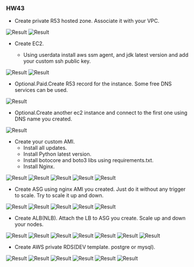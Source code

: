 ### HW43

- Create private R53 hosted zone. Associate it with your VPC.

![Result](https://i.ibb.co/Ld9KhGt/Create-private-hosted-zone.jpg)
![Result](https://i.ibb.co/tMS3VjJ/Hosted-zone.jpg)

- Create EC2.

  - Using userdata install aws ssm agent, and jdk latest version and add your custom ssh public key.

![Result](https://i.ibb.co/hYqhhr3/Using-userdata.jpg)
![Result](https://i.ibb.co/NSxtQSq/Check-ssm-agent-java-public-key.jpg)

  - Optional.Paid.Create R53 record for the instance. Some free DNS services can be used.

![Result](https://i.ibb.co/tCsbs9z/A-record-for-the-instance.jpg)

  - Optional.Create another ec2 instance and connect to the first one using DNS name you created.

![Result](https://i.ibb.co/25k2Y1S/Connect-to-instance-HW43-2.jpg)

- Create your custom AMI.
  - Install all updates.
  - Install Python latest version.
  - Install botocore and boto3 libs using requirements.txt.
  - Install Nginx.

![Result](https://i.ibb.co/m8gGpRC/Create-Instance-with-installed-packages.jpg)
![Result](https://i.ibb.co/BjFpNNM/GOLD-instance-2.jpg)
![Result](https://i.ibb.co/94BR3x5/GOLD-instance.jpg)
![Result](https://i.ibb.co/BPR0gxs/Create-image.jpg)
![Result](https://i.ibb.co/7JY5Pfd/AMI.jpg)

- Create ASG using nginx AMI you created. Just do it without any trigger to scale. Try to scale it up and down.

![Result](https://i.ibb.co/z8HTTvt/Create-Template.jpg)
![Result](https://i.ibb.co/MnM5HtQ/Create-Template-2.jpg)
![Result](https://i.ibb.co/dbmpT36/Create-ASG.jpg)
![Result](https://i.ibb.co/TPVCvQn/ASG.jpg)
![Result](https://i.ibb.co/vQ8pCn6/Scale-down-and-up.jpg)

- Create ALB(NLB). Attach the LB to ASG you create. Scale up and down your nodes.

![Result](https://i.ibb.co/FsF3FvJ/Create-ALB.jpg)
![Result](https://i.ibb.co/NyZjbzQ/ALB-2.jpg)
![Result](https://i.ibb.co/d6B79Mr/Target-Group.jpg)
![Result](https://i.ibb.co/P6T1xr5/curl-ALB.jpg)
![Result](https://i.ibb.co/K7G8fj2/Scailing-up-and-down.jpg)
![Result](https://i.ibb.co/7JQC2vF/Scailing-down.jpg)
![Result](https://i.ibb.co/ftXTCvC/Scailing-down-2.jpg)

- Create AWS private RDS(DEV template. postgre or mysql).

![Result](https://i.ibb.co/VMCGWDM/RDS-1.jpg)
![Result](https://i.ibb.co/KNKT59k/RDS-2.jpg)
![Result](https://i.ibb.co/cb2krZ7/RDS-3.jpg)
![Result](https://i.ibb.co/S7FQTq8/RDS-4.jpg)
![Result](https://i.ibb.co/q7h3Xz5/RDS-5.jpg)
![Result](https://i.ibb.co/x2Wjq54/RDS-6.jpg)

